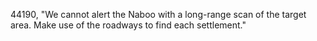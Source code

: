 ﻿44190, "We cannot alert the Naboo with a long-range scan of the target area.  Make use of the roadways to find each settlement."
